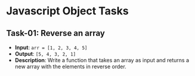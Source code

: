 # Javascript Object Tasks

## Task-01: Reverse an array
- **Input**: `arr = [1, 2, 3, 4, 5]`
- **Output**: `[5, 4, 3, 2, 1]`
- **Description**: Write a function that takes an array as input and returns a new array with the elements in reverse order.
